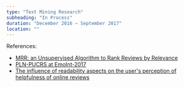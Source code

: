 ```yaml
---
type: "Text Mining Research"
subheading: "In Process"
duration: "December 2016 – September 2017"
location: ""
---
```


References:

* <a href="https://github.com/vwoloszyn/MRR">MRR: an Unsupervised Algorithm to Rank Reviews by Relevance</a>
* <a href="https://github.com/heukirne/EmoInt">PLN-PUCRS at EmoInt-2017</a>
* <a href="https://github.com/heukirne/pyreviews">The influence of readability aspects on the user's perception of helpfulness of online reviews</a>